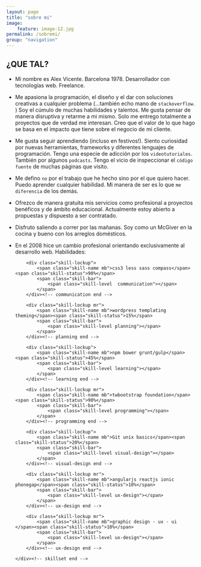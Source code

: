 ```yaml
---
layout: page
title: "sobre mi"
image:
    feature: image-12.jpg
permalink: /sobremi/
group: "navigation"
---
```


<h2>¿QUE TAL?</h2>

<div>
	<ul>
		<li><p>Mi nombre es Alex Vicente. Barcelona 1978. Desarrollador con tecnologías web. Freelance. </p></li>
		<li>
			<p>Me apasiona la programación, el diseño y el dar con soluciones creativas a cualquier problema (...también echo mano de <code>stackoverflow</code>. ) Soy el cúmulo de muchas habilidades y talentos. Me gusta pensar de manera disruptiva y retarme a mi mismo. Solo me entrego totalmente a proyectos que de verdad me interesan. Creo que el valor de lo que hago se basa en el impacto que tiene sobre el negocio de mi cliente.</p>
		</li>
		<li>
			<p>Me gusta seguir aprendiendo (incluso en festivos!). Siento curiosidad por nuevas herramientas, frameworks y diferentes lenguajes de programación. Tengo una especie de adicción por los <code>videotutoriales</code>. También por algunos <code>podcasts</code>. Tengo el vicio de inspeccionar el <code>código fuente</code> de muchas páginas que visito.</p>
		</li>
		<li>
			<p>Me defino <code>no</code> por el trabajo que he hecho sino por el que quiero hacer. Puedo aprender cualquier habilidad. Mi manera de ser es lo que <code>me diferencia</code> de los demás.</p>
		</li>
		<li>
			<p>Ofrezco de manera gratuita mis servicios como profesional a proyectos benéficos y de ámbito educacional. Actualmente estoy abierto a propuestas y dispuesto a ser contratado.</p>
		</li>
		<li>
			<p>Disfruto saliendo a correr por las mañanas. Soy como un McGiver en la cocina y bueno con los arreglos domésticos.</p>
		</li>
		<li><p>En el 2008 hice un cambio profesional orientando exclusivamente al desarrollo web. Habilidades:</p>
<div class="container">
	<div class="skillset">

		<div class="skill-lockup">
			<span class="skill-name mb">css3 less sass compass</span><span class="skill-status">90%</span>
			<span class="skill-bar">
				<span class="skill-level  communication"></span>
			</span>
		</div><!-- communication end -->

		<div class="skill-lockup mr">
			<span class="skill-name mb">wordpress templating theming</span><span class="skill-status">15%</span>
			<span class="skill-bar">
				<span class="skill-level planning"></span>
			</span>
		</div><!-- planning end -->

		<div class="skill-lockup">
			<span class="skill-name mb">npm bower grunt/gulp</span><span class="skill-status">45%</span>
			<span class="skill-bar">
				<span class="skill-level learning"></span>
			</span>
		</div><!-- learning end -->

		<div class="skill-lockup mr">
			<span class="skill-name mb">twbootstrap foundation</span><span class="skill-status">90%</span>
			<span class="skill-bar">
				<span class="skill-level programming"></span>
			</span>
		</div><!-- programming end -->

		<div class="skill-lockup">
			<span class="skill-name mb">Git unix basics</span><span class="skill-status">20%</span>
			<span class="skill-bar">
				<span class="skill-level visual-design"></span>
			</span>
		</div><!-- visual-design end -->

		<div class="skill-lockup mr">
			<span class="skill-name mb">angularjs reactjs ionic phonegap</span><span class="skill-status">10%</span>
			<span class="skill-bar">
				<span class="skill-level ux-design"></span>
			</span>
		</div><!-- ux-design end -->

		<div class="skill-lockup mr">
			<span class="skill-name mb">graphic design - ux - ui </span><span class="skill-status">10%</span>
			<span class="skill-bar">
				<span class="skill-level ux-design"></span>
			</span>
		</div><!-- ux-design end -->

	</div><!-- skillset end -->
</div><!-- container end -->
		</li>
	</ul>
</div>




